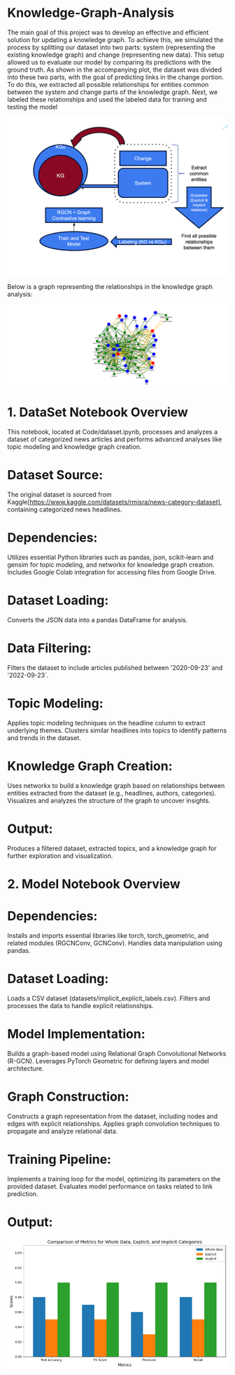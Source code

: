 # Knowledge-Graph-Analysis
The main goal of this project was to develop an effective and efficient solution for updating a knowledge graph. To achieve this, we simulated the process by splitting our dataset into two parts: system (representing the existing knowledge graph) and change (representing new data). This setup allowed us to evaluate our model by comparing its predictions with the ground truth.
As shown in the accompanying plot, the dataset was divided into these two parts, with the goal of predicting links in the change portion. To do this, we extracted all possible relationships for entities common between the system and change parts of the knowledge graph. Next, we labeled these relationships and used the labeled data for training and testing the model

![Knowledge Graph Visualization](KG-KGu.png)


Below is a graph representing the relationships in the knowledge graph analysis:

![Knowledge Graph Visualization](graph-3.png)
# 1. DataSet Notebook Overview
This notebook, located at Code/dataset.ipynb, processes and analyzes a dataset of categorized news articles and performs advanced analyses like topic modeling and knowledge graph creation.
# Dataset Source:
The original dataset is sourced from Kaggle[https://www.kaggle.com/datasets/rmisra/news-category-dataset], containing categorized news headlines.
# Dependencies:
Utilizes essential Python libraries such as pandas, json, scikit-learn and gensim for topic modeling, and networkx for knowledge graph creation.
Includes Google Colab integration for accessing files from Google Drive.
# Dataset Loading:
Converts the JSON data into a pandas DataFrame for analysis.
# Data Filtering:
Filters the dataset to include articles published between '2020-09-23' and '2022-09-23`.
# Topic Modeling:
Applies topic modeling techniques on the headline column to extract underlying themes.
Clusters similar headlines into topics to identify patterns and trends in the dataset.
# Knowledge Graph Creation:
Uses networkx to build a knowledge graph based on relationships between entities extracted from the dataset (e.g., headlines, authors, categories).
Visualizes and analyzes the structure of the graph to uncover insights.
# Output:
Produces a filtered dataset, extracted topics, and a knowledge graph for further exploration and visualization.
# 2. Model Notebook Overview
# Dependencies:
Installs and imports essential libraries like torch, torch_geometric, and related modules (RGCNConv, GCNConv).
Handles data manipulation using pandas.
# Dataset Loading:
Loads a CSV dataset (datasets/implicit_explicit_labels.csv).
Filters and processes the data to handle explicit relationships.
# Model Implementation:
Builds a graph-based model using Relational Graph Convolutional Networks (R-GCN).
Leverages PyTorch Geometric for defining layers and model architecture.
# Graph Construction:
Constructs a graph representation from the dataset, including nodes and edges with explicit relationships.
Applies graph convolution techniques to propagate and analyze relational data.
# Training Pipeline:
Implements a training loop for the model, optimizing its parameters on the provided dataset.
Evaluates model performance on tasks related to link prediction.
# Output:
![Knowledge Graph Visualization](Unknown-50.png)


